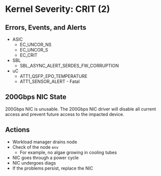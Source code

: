 # Kernel Severity:  CRIT (2)

## Errors, Events, and Alerts

* ASIC
  * EC_UNCOR_NS
  * EC_UNCOR_S
  * EC_CRIT
* SBL
  * SBL_ASYNC_ALERT_SERDES_FW_CORRUPTION
* uC
  * ATT1_QSFP_EPO_TEMPERATURE
  * ATT1_SENSOR_ALERT - Fatal

## 200Gbps NIC State

200Gbps NIC is unusable. The 200Gbps NIC driver will disable all current access and prevent future access to the impacted device.

## Actions

* Workload manager drains node
* Check of the node `env`
  * For example, no algae growing in cooling tubes
* NIC goes through a power cycle
* NIC undergoes diags
* If the problems persist, replace the NIC
